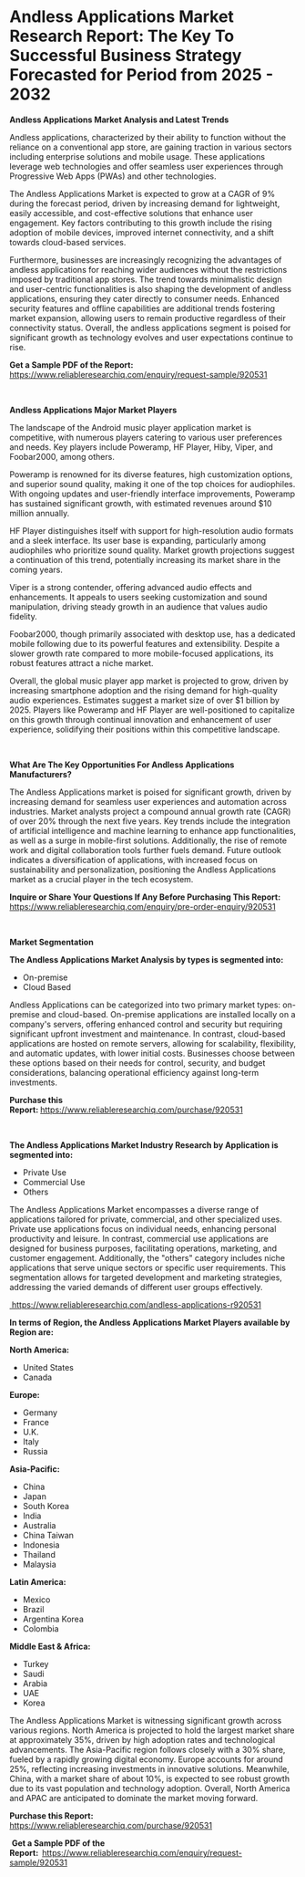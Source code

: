 <p><h1>Andless Applications Market Research Report: The Key To Successful Business Strategy Forecasted for Period from 2025 - 2032</h1></p><p><strong>Andless Applications Market Analysis and Latest Trends</strong></p>
<p><p>Andless applications, characterized by their ability to function without the reliance on a conventional app store, are gaining traction in various sectors including enterprise solutions and mobile usage. These applications leverage web technologies and offer seamless user experiences through Progressive Web Apps (PWAs) and other technologies. </p><p>The Andless Applications Market is expected to grow at a CAGR of 9% during the forecast period, driven by increasing demand for lightweight, easily accessible, and cost-effective solutions that enhance user engagement. Key factors contributing to this growth include the rising adoption of mobile devices, improved internet connectivity, and a shift towards cloud-based services. </p><p>Furthermore, businesses are increasingly recognizing the advantages of andless applications for reaching wider audiences without the restrictions imposed by traditional app stores. The trend towards minimalistic design and user-centric functionalities is also shaping the development of andless applications, ensuring they cater directly to consumer needs. Enhanced security features and offline capabilities are additional trends fostering market expansion, allowing users to remain productive regardless of their connectivity status. Overall, the andless applications segment is poised for significant growth as technology evolves and user expectations continue to rise.</p></p>
<p><strong>Get a Sample PDF of the Report:&nbsp;</strong> <a href="https://www.reliableresearchiq.com/enquiry/request-sample/920531?utm_campaign=2866&utm_medium=2&utm_source=Github&utm_content=ia&utm_term=18042025&utm_id=andless-applications">https://www.reliableresearchiq.com/enquiry/request-sample/920531</a></p>
<p>&nbsp;</p>
<p><strong>Andless Applications Major Market Players</strong></p>
<p><p>The landscape of the Android music player application market is competitive, with numerous players catering to various user preferences and needs. Key players include Poweramp, HF Player, Hiby, Viper, and Foobar2000, among others. </p><p>Poweramp is renowned for its diverse features, high customization options, and superior sound quality, making it one of the top choices for audiophiles. With ongoing updates and user-friendly interface improvements, Poweramp has sustained significant growth, with estimated revenues around $10 million annually.</p><p>HF Player distinguishes itself with support for high-resolution audio formats and a sleek interface. Its user base is expanding, particularly among audiophiles who prioritize sound quality. Market growth projections suggest a continuation of this trend, potentially increasing its market share in the coming years.</p><p>Viper is a strong contender, offering advanced audio effects and enhancements. It appeals to users seeking customization and sound manipulation, driving steady growth in an audience that values audio fidelity.</p><p>Foobar2000, though primarily associated with desktop use, has a dedicated mobile following due to its powerful features and extensibility. Despite a slower growth rate compared to more mobile-focused applications, its robust features attract a niche market.</p><p>Overall, the global music player app market is projected to grow, driven by increasing smartphone adoption and the rising demand for high-quality audio experiences. Estimates suggest a market size of over $1 billion by 2025. Players like Poweramp and HF Player are well-positioned to capitalize on this growth through continual innovation and enhancement of user experience, solidifying their positions within this competitive landscape.</p></p>
<p>&nbsp;</p>
<p><strong>What Are The Key Opportunities For Andless Applications Manufacturers?</strong></p>
<p><p>The Andless Applications market is poised for significant growth, driven by increasing demand for seamless user experiences and automation across industries. Market analysts project a compound annual growth rate (CAGR) of over 20% through the next five years. Key trends include the integration of artificial intelligence and machine learning to enhance app functionalities, as well as a surge in mobile-first solutions. Additionally, the rise of remote work and digital collaboration tools further fuels demand. Future outlook indicates a diversification of applications, with increased focus on sustainability and personalization, positioning the Andless Applications market as a crucial player in the tech ecosystem.</p></p>
<p><strong>Inquire or Share Your Questions If Any Before Purchasing This Report:</strong> <a href="https://www.reliableresearchiq.com/enquiry/pre-order-enquiry/920531?utm_campaign=2866&utm_medium=2&utm_source=Github&utm_content=ia&utm_term=18042025&utm_id=andless-applications">https://www.reliableresearchiq.com/enquiry/pre-order-enquiry/920531</a></p>
<p>&nbsp;</p>
<p><strong>Market Segmentation</strong></p>
<p><strong>The Andless Applications Market Analysis by types is segmented into:</strong></p>
<p><ul><li>On-premise</li><li>Cloud Based</li></ul></p>
<p><p>Andless Applications can be categorized into two primary market types: on-premise and cloud-based. On-premise applications are installed locally on a company's servers, offering enhanced control and security but requiring significant upfront investment and maintenance. In contrast, cloud-based applications are hosted on remote servers, allowing for scalability, flexibility, and automatic updates, with lower initial costs. Businesses choose between these options based on their needs for control, security, and budget considerations, balancing operational efficiency against long-term investments.</p></p>
<p><strong>Purchase this Report:&nbsp;</strong><a href="https://www.reliableresearchiq.com/purchase/920531?utm_campaign=2866&utm_medium=2&utm_source=Github&utm_content=ia&utm_term=18042025&utm_id=andless-applications">https://www.reliableresearchiq.com/purchase/920531</a></p>
<p>&nbsp;</p>
<p><strong>The Andless Applications Market Industry Research by Application is segmented into:</strong></p>
<p><ul><li>Private Use</li><li>Commercial Use</li><li>Others</li></ul></p>
<p><p>The Andless Applications Market encompasses a diverse range of applications tailored for private, commercial, and other specialized uses. Private use applications focus on individual needs, enhancing personal productivity and leisure. In contrast, commercial use applications are designed for business purposes, facilitating operations, marketing, and customer engagement. Additionally, the "others" category includes niche applications that serve unique sectors or specific user requirements. This segmentation allows for targeted development and marketing strategies, addressing the varied demands of different user groups effectively.</p></p>
<p><a href="https://www.reliableresearchiq.com/andless-applications-r920531?utm_campaign=2866&utm_medium=2&utm_source=Github&utm_content=ia&utm_term=18042025&utm_id=andless-applications">&nbsp;https://www.reliableresearchiq.com/andless-applications-r920531</a></p>
<p><strong>In terms of Region, the Andless Applications Market Players available by Region are:</strong></p>
<p>
    <p> <strong> North America: </strong>
        <ul>
            <li>United States</li>
            <li>Canada</li>
        </ul>
        </p> 
    <p> <strong> Europe: </strong>
        <ul>
            <li>Germany</li>
            <li>France</li>
            <li>U.K.</li>
            <li>Italy</li>
            <li>Russia</li>
        </ul>
        </p> 
    <p> <strong> Asia-Pacific: </strong>
        <ul>
            <li>China</li>
            <li>Japan</li>
            <li>South Korea</li>
            <li>India</li>
            <li>Australia</li>
            <li>China Taiwan</li>
            <li>Indonesia</li>
            <li>Thailand</li>
            <li>Malaysia</li>
        </ul>
        </p> 
    <p> <strong> Latin America: </strong>
        <ul>
            <li>Mexico</li>
            <li>Brazil</li>
            <li>Argentina Korea</li>
            <li>Colombia</li>
        </ul>
        </p> 
    <p> <strong> Middle East & Africa: </strong>
        <ul>
            <li>Turkey</li>
            <li>Saudi</li>
            <li>Arabia</li>
            <li>UAE</li>
            <li>Korea</li>
        </ul>
    </p>
    </p>
<p><p>The Andless Applications Market is witnessing significant growth across various regions. North America is projected to hold the largest market share at approximately 35%, driven by high adoption rates and technological advancements. The Asia-Pacific region follows closely with a 30% share, fueled by a rapidly growing digital economy. Europe accounts for around 25%, reflecting increasing investments in innovative solutions. Meanwhile, China, with a market share of about 10%, is expected to see robust growth due to its vast population and technology adoption. Overall, North America and APAC are anticipated to dominate the market moving forward.</p></p>
<p><strong>Purchase this Report: </strong><a href="https://www.reliableresearchiq.com/purchase/920531?utm_campaign=2866&utm_medium=2&utm_source=Github&utm_content=ia&utm_term=18042025&utm_id=andless-applications">https://www.reliableresearchiq.com/purchase/920531</a></p>
<p>&nbsp;<strong>Get a Sample PDF of the Report:&nbsp;&nbsp;</strong><a href="https://www.reliableresearchiq.com/enquiry/request-sample/920531?utm_campaign=2866&utm_medium=2&utm_source=Github&utm_content=ia&utm_term=18042025&utm_id=andless-applications">https://www.reliableresearchiq.com/enquiry/request-sample/920531</a></p>
<p><strong></strong></p>
<p><p></p><p></p><p></p></p>